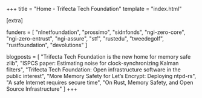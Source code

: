 +++
title = "Home - Trifecta Tech Foundation"
template = "index.html"

[extra]

funders = [
    "nlnetfoundation",
    "prossimo",
    "sidnfonds",
    "ngi-zero-core",
    "ngi-zero-entrust",
    "ngi-assure",
    "stf",
    "rustedu",
    "tweedegolf",
    "rustfoundation",
    "devolutions"
]

blogposts = [
    "Trifecta Tech Foundation is the new home for memory safe zlib",
    "ISPCS paper: Estimating noise for clock-synchronizing Kalman filters",
    "Trifecta Tech Foundation: Open infrastructure software in the public interest",
    "More Memory Safety for Let’s Encrypt: Deploying ntpd-rs",
    "A safe Internet requires secure time",
    "On Rust, Memory Safety, and Open Source Infrastructure"
]
+++